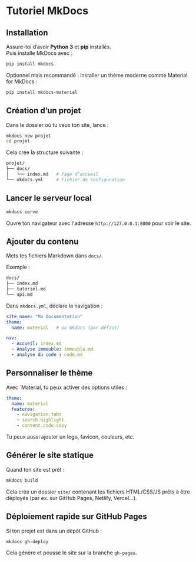 # Tutoriel MkDocs

## Installation

Assure-toi d’avoir **Python 3** et **pip** installés.  
Puis installe MkDocs avec :

```bash
pip install mkdocs
```


Optionnel mais recommandé : installer un thème moderne comme Material for MkDocs :

```bash
pip install mkdocs-material
```

## Création d’un projet

Dans le dossier où tu veux ton site, lance :

``` bash
mkdocs new projet
cd projet
```

Cela crée la structure suivante :

```bash
projet/
├── docs/
│   └── index.md   # Page d’accueil
└── mkdocs.yml     # Fichier de configuration
```

## Lancer le serveur local

``` bash
mkdocs serve
```

Ouvre ton navigateur avec l'adresse `http://127.0.0.1:8000` pour voir le site.

## Ajouter du contenu

Mets tes fichiers Markdown dans `docs/`.

Exemple :

``` bash
docs/
├── index.md
├── tutoriel.md
└── api.md
```

Dans `mkdocs.yml`, déclare la navigation :

``` yaml
site_name: "Ma Documentation"
theme:
  name: material   # ou mkdocs (par défaut)

nav:
  - Accueil: index.md
  - Analyse immeuble: immeuble.md
  - analyse du code : code.md
```

## Personnaliser le thème

Avec `Material, tu peux activer des options utiles :

``` yaml
theme:
  name: material
  features:
    - navigation.tabs
    - search.highlight
    - content.code.copy
```

Tu peux aussi ajouter un logo, favicon, couleurs, etc.

## Générer le site statique

Quand ton site est prêt :

``` bash
mkdocs build
```

Cela crée un dossier `site/` contenant les fichiers HTML/CSS/JS prêts à être déployés (par ex. sur GitHub Pages, Netlify, Vercel…).

## Déploiement rapide sur GitHub Pages

Si ton projet est dans un dépôt GitHub :

``` bash
mkdocs gh-deploy
```

Cela génère et pousse le site sur la branche `gh-pages`. 